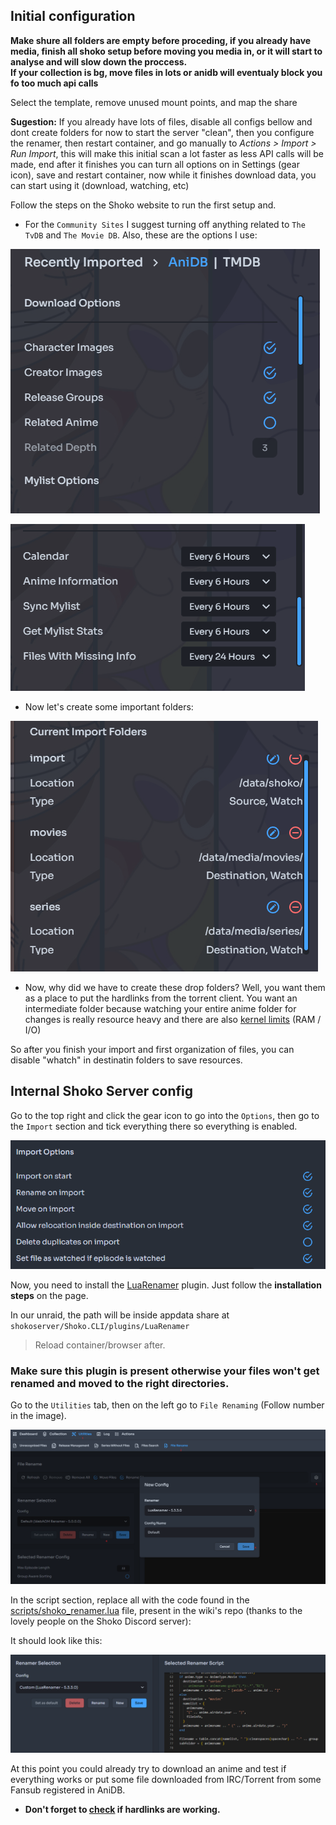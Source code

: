 ## Initial configuration

**Make shure all folders are empty before proceding, if you already have media, finish all shoko setup before moving you media in, or it will start to analyse and will slow down the proccess. <br> If your collection is bg, move files in lots or anidb will eventualy block you fo too much api calls**

Select the template, remove unused mount points, and map the share

**Sugestion:** If you already have lots of files, disable all configs bellow and dont create folders for now to start the server "clean", then you configure the renamer, then restart container, and go manually to *Actions > Import > Run Import*, this will make this initial scan a lot faster as less API calls will be made, end after it finishes you can turn all options on in Settings (gear icon), save and restart container, now while it finishes download data, you can start using it (download, watching, etc)

Follow the steps on the Shoko website to run the first setup and.

- For the `Community Sites` I suggest turning off anything related to `The TvDB` and `The Movie DB`. Also, these are the options I use:

![image](images/shoko-sites-config1.png)

![image](images/shoko-sites-config2.png)

- Now let's create some important folders:

![image](images/shoko-importfolder1.png)

- Now, why did we have to create these drop folders? Well, you want them as a place to put the hardlinks from the torrent client. You want an intermediate folder because watching your entire anime folder for changes is really resource heavy and there are also [kernel limits](https://stackoverflow.com/questions/23035042/can-inotify-handle-a-large-amount-of-directories) (RAM / I/O)

So after you finish your import and first organization of files, you can disable "whatch" in destinatin folders to save resources.

## Internal Shoko Server config

Go to the top right and click the gear icon to go into the `Options`, then go to the `Import` section and tick everything there so everything is enabled.

![image](images/shoko-importoptions.png)

Now, you need to install the [LuaRenamer](https://github.com/Mik1ll/LuaRenamer) plugin. Just follow the **installation steps** on the page.

In our unraid, the path will be inside appdata share at `shokoserver/Shoko.CLI/plugins/LuaRenamer`

> Reload container/browser after.

### Make sure this plugin is present otherwise your files won't get renamed and moved to the right directories.

Go to the `Utilities` tab, then on the left go to `File Renaming` (Follow number in the image).

![image](images/shoko-renamer.png)

In the script section, replace all with the code found in the [scripts/shoko_renamer.lua](https://github.com/pokyunn/selfhosted-anime/blob/main/files/scripts/shoko_renamer.lua) file, present in the wiki's repo (thanks to the lovely people on the Shoko Discord server):

It should look like this:

![image](images/shoko-renamer2.png)

At this point you could already try to download an anime and test if everything works or put some file downloaded from IRC/Torrent from some Fansub registered in AniDB.

- **Don't forget to [check](https://trash-guides.info/Hardlinks/Check-if-hardlinks-are-working/) if hardlinks are working.**
